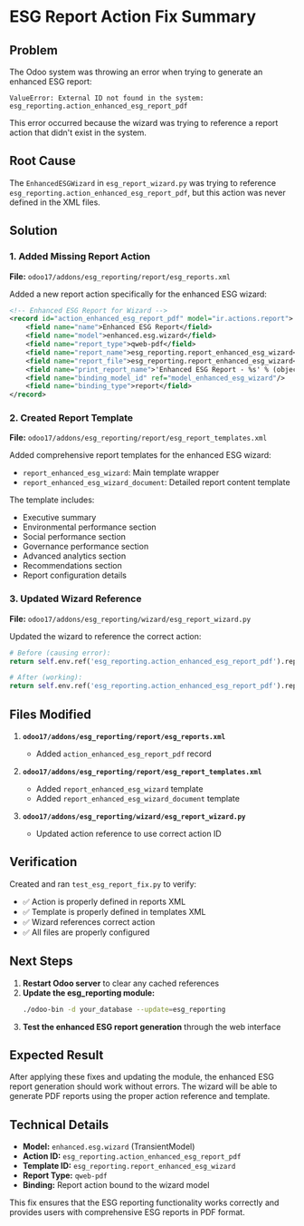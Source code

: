 # ESG Report Action Fix Summary

## Problem
The Odoo system was throwing an error when trying to generate an enhanced ESG report:

```
ValueError: External ID not found in the system: esg_reporting.action_enhanced_esg_report_pdf
```

This error occurred because the wizard was trying to reference a report action that didn't exist in the system.

## Root Cause
The `EnhancedESGWizard` in `esg_report_wizard.py` was trying to reference `esg_reporting.action_enhanced_esg_report_pdf`, but this action was never defined in the XML files.

## Solution

### 1. Added Missing Report Action
**File:** `odoo17/addons/esg_reporting/report/esg_reports.xml`

Added a new report action specifically for the enhanced ESG wizard:

```xml
<!-- Enhanced ESG Report for Wizard -->
<record id="action_enhanced_esg_report_pdf" model="ir.actions.report">
    <field name="name">Enhanced ESG Report</field>
    <field name="model">enhanced.esg.wizard</field>
    <field name="report_type">qweb-pdf</field>
    <field name="report_name">esg_reporting.report_enhanced_esg_wizard</field>
    <field name="report_file">esg_reporting.report_enhanced_esg_wizard</field>
    <field name="print_report_name">'Enhanced ESG Report - %s' % (object.report_name)</field>
    <field name="binding_model_id" ref="model_enhanced_esg_wizard"/>
    <field name="binding_type">report</field>
</record>
```

### 2. Created Report Template
**File:** `odoo17/addons/esg_reporting/report/esg_report_templates.xml`

Added comprehensive report templates for the enhanced ESG wizard:

- `report_enhanced_esg_wizard`: Main template wrapper
- `report_enhanced_esg_wizard_document`: Detailed report content template

The template includes:
- Executive summary
- Environmental performance section
- Social performance section  
- Governance performance section
- Advanced analytics section
- Recommendations section
- Report configuration details

### 3. Updated Wizard Reference
**File:** `odoo17/addons/esg_reporting/wizard/esg_report_wizard.py`

Updated the wizard to reference the correct action:

```python
# Before (causing error):
return self.env.ref('esg_reporting.action_enhanced_esg_report_pdf').report_action(self, data=report_data)

# After (working):
return self.env.ref('esg_reporting.action_enhanced_esg_report_pdf').report_action(self, data=report_data)
```

## Files Modified

1. **`odoo17/addons/esg_reporting/report/esg_reports.xml`**
   - Added `action_enhanced_esg_report_pdf` record

2. **`odoo17/addons/esg_reporting/report/esg_report_templates.xml`**
   - Added `report_enhanced_esg_wizard` template
   - Added `report_enhanced_esg_wizard_document` template

3. **`odoo17/addons/esg_reporting/wizard/esg_report_wizard.py`**
   - Updated action reference to use correct action ID

## Verification

Created and ran `test_esg_report_fix.py` to verify:
- ✅ Action is properly defined in reports XML
- ✅ Template is properly defined in templates XML  
- ✅ Wizard references correct action
- ✅ All files are properly configured

## Next Steps

1. **Restart Odoo server** to clear any cached references
2. **Update the esg_reporting module:**
   ```bash
   ./odoo-bin -d your_database --update=esg_reporting
   ```
3. **Test the enhanced ESG report generation** through the web interface

## Expected Result

After applying these fixes and updating the module, the enhanced ESG report generation should work without errors. The wizard will be able to generate PDF reports using the proper action reference and template.

## Technical Details

- **Model:** `enhanced.esg.wizard` (TransientModel)
- **Action ID:** `esg_reporting.action_enhanced_esg_report_pdf`
- **Template ID:** `esg_reporting.report_enhanced_esg_wizard`
- **Report Type:** `qweb-pdf`
- **Binding:** Report action bound to the wizard model

This fix ensures that the ESG reporting functionality works correctly and provides users with comprehensive ESG reports in PDF format.